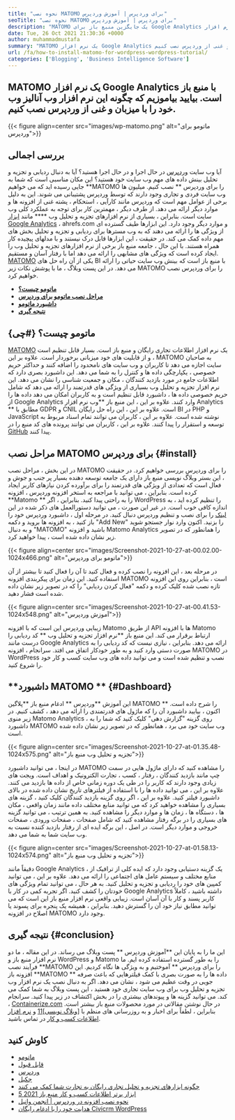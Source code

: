 ```yaml
---
title: "نحوه نصب MATOMO برای وردپرس | آموزش وردپرس" 
seoTitle: "نحوه نصب MATOMO برای وردپرس | آموزش وردپرس" 
description: "MATOMO یک جایگزین منبع باز برای Google Analytics است. بیایید یاد بگیریم که چگونه این نرم افزار Web Analytics با ویژگی غنی را بر روی WordPress نصب کنیم." 
date: Tue, 26 Oct 2021 21:30:36 +0000
author: muhammadmustafa
summary: "MATOMO یک نرم افزار Google Analytics با منبع باز است. بیایید بیاموزیم که چگونه این نرم افزار وب آنالیز وب خود را با میزبان و غنی از وردپرس نصب کنیم." 
url: /fa/how-to-install-matomo-for-wordpress-wordpress-tutorial/
categories: ['Blogging', 'Business Intelligence Software']
---
```


## MATOMO یک نرم افزار Google Analytics با منبع باز است. بیایید بیاموزیم که چگونه این نرم افزار وب آنالیز وب خود را با میزبان و غنی از وردپرس نصب کنیم.

{{< figure align=center src="images/wp-matomo.png" alt="ماتومو برای وردپرس">}}


## بررسی اجمالی
آیا وب سایت [وردپرس][1] در حال اجرا و در حال اجرا هستید؟ آیا به دنبال ردیابی و تجزیه و تحلیل بینش داده های مهم وب سایت خود هستید؟ این مکان مناسبی است که شما به جایی رسیده اید که می خواهیم  **MATOMO را برای وردپرس **  نصب کنیم. میلیون ها وب سایت فردی و تجاری وجود دارند که توسط وردپرس پشتیبانی می شوند. این به دلیل برخی از عوامل مهم است که وردپرس مانند کارآیی ، استحکام ، پشته غنی از افزونه ها و موارد دیگر ارائه می دهد. از طرف دیگر ، مهمترین کار برای توجه به عملکرد کلی وب سایت است. بنابراین ، بسیاری از نرم افزارهای تجزیه و تحلیل وب  ****  مانند [ابزار Google Analytics][2] ، ahrefs.com و موارد دیگر وجود دارد. این ابزارها طیف گسترده ای از ویژگی ها را ارائه می دهند که به وب مسترها برای ردیابی و تجزیه و تحلیل بخش های مهم داده کمک می کند. در حقیقت ، این ابزارها قابل درک نیستند و با مدلهای پیچیده کار همراه هستند.
با این حال ، جامعه منبع باز برخی از نرم افزارهای تجزیه و تحلیل وب را ایجاد کرده است که ویژگی های مشابهی را ارائه می دهد اما با رفتار آسان و مستقیم. [MATOMO][3] یکی از آن راه حل های BI با منبع باز است که بینش وب سایت حیاتی را ارائه می دهد. در این پست وبلاگ ، ما با پوشش نکات زیر MATOMO را برای وردپرس نصب خواهیم کرد.
  * **[ماتومو چیست؟][4]**
  * **[مراحل نصب ماتومو برای وردپرس][5]**
  * **[داشبورد ماتومو][6]**
  * **[نتیجه گیری][7]**

## ماتومو چیست؟   {#چی}
[MATOMO][3] یک نرم افزار اطلاعات تجاری رایگان و منبع باز است. بسیار قابل تنظیم است و از قابلیت های خود میزبانی برخوردار است. علاوه بر این ، MATOMO به صاحبان سایت اجازه می دهد تا کاربران و وب سایت های نامحدود را اضافه کنند و حداکثر حریم خصوصی ، یکپارچگی داده ها و کنترل را به شما می دهد. این داشبورد بصری دارد که اطلاعات جامع در مورد بازدید کنندگان ، مکان و جمعیت شناسی را نشان می دهد. این نرم افزار تجزیه و تحلیل وب بسیاری از ویژگی های قدرتمند را ارائه می دهد که شامل حریم خصوصی داده ها ، داشبورد قابل تنظیم است و به کاربران امکان می دهد داده ها را از Google Analytics وارد کنند. علاوه بر این ، این منبع باز  **وب نرم افزار Analytics **  مطابق با GDPR و CNIL است. علاوه بر این ، این راه حل رایگان BI در PHP و JavaScript نوشته شده است. علاوه بر این ، کاربران می توانند تمام اسناد مربوط به توسعه و استقرار را پیدا کنند. علاوه بر این ، کاربران می توانند پرونده های کد منبع را در [GitHub][8] پیدا کنند.

## مراحل نصب MATOMO برای وردپرس   {#install}
در این بخش ، مراحل نصب MATOMO را برای وردپرس بررسی خواهیم کرد. در حقیقت ، این بستر وبلاگ نویسی منبع باز دارای یک جامعه توسعه دهنده بسیار پر جنب و جوش و فعال است که تعدادی از ویژگی های قدرتمند را برای برآورده کردن نیازهای کاربر ایجاد کرده است. بنابراین ، می توانید با مراجعه به استخر افزونه وردپرس ، افزونه  **Matomo **  را به راحتی پیدا کنید. بنابراین ، اگر WordPress را تنظیم کرده اید ، به اندازه کافی خوب است. در غیر این صورت ، می توانید دستورالعمل های ذکر شده در این [لینک][1] را برای نصب و تنظیم وردپرس دنبال کنید. در مرحله اول ، داشبورد وردپرس خود را باز کنید ، به افزونه ها بروید و دکمه "Add New" را بزنید.
اکنون وارد نوار جستجو شوید و به دنبال "MATOMO" باشید و افزونه Matomo Analytics را همانطور که در تصویر زیر نشان داده شده است ، پیدا خواهید کرد.

{{< figure align=center src="images/Screenshot-2021-10-27-at-00.02.00-1024x466.png" alt="ماتومو برای وردپرس">}}

در مرحله بعد ، این افزونه را نصب کرده و فعال کنید تا آن را فعال کنید تا بیشتر از آن استفاده کنید. این زمان برای پیکربندی افزونه MATOMO است ، بنابراین روی این افزونه تازه نصب شده کلیک کرده و دکمه "فعال کردن ردیابی" را که در تصویر زیر نشان داده شده است فشار دهید.

{{< figure align=center src="images/Screenshot-2021-10-27-at-00.41.53-1024x548.png" alt="آموزش وردپرس">}}

زیبایی وردپرس این است که با افزونه Matomo از طریق API ها با افزونه Matomo ارتباط برقرار می کند. این منبع باز  **نرم افزار تجزیه و تحلیل وب **  کد ردیابی را درست مانند Google Analytics ارائه می دهد. بنابراین ، نیازی نیست که کد ردیابی را به صورت دستی وارد کنید و به طور خودکار اتفاق می افتد. سرانجام ، افزونه MATOMO در WordPress نصب و تنظیم شده است و می توانید داده های وب سایت کسب و کار خود را شروع کنید.

##  **داشبورد MATOMO **    {#Dashboard}
این آموزش  **وردپرس **  ادغام منبع باز  **پلاگین MATOMO **  را شرح داده است. اکنون ، بیایید داشبورد آن را که ماژول های قدرتمندی را ارائه می دهد ، کشف کنیم. در زیر منوی Matomo Analytics ، روی گزینه "گزارش دهی" کلیک کنید که شما را به داشبورد MATOMO وب سایت خود می برد ، همانطور که در تصویر زیر نشان داده شده است.

{{< figure align=center src="images/Screenshot-2021-10-27-at-01.35.48-1024x575.png" alt="تجزیه و تحلیل وب منبع باز">}}

در اینجا ، می توانید داشبورد MATOMO را مشاهده کنید که دارای ماژول هایی در سمت چپ مانند بازدید کنندگان ، رفتار ، کسب ، تجارت الکترونیک و اهداف است. ویجت های زیادی وجود دارند که کاربر را در طی یک دوره زمانی خاص از داده ها بازدید می کنند. علاوه بر این ، می توانید داده ها را با استفاده از فیلترهای تاریخ نشان داده شده در بالای داشبورد فیلتر کنید. علاوه بر این ، اگر روی گزینه بازدید کنندگان کلیک کنید ، گزینه های بسیاری را مشاهده خواهید کرد که می توانید منابع مختلف داده مانند زمان واقعی ، مکان ها ، دستگاه ها ، زمان ها و موارد دیگر را مشاهده کنید. به همین ترتیب ، می توانید گزینه های بسیاری را در برگه رفتار مشاهده کنید که شامل صفحات ، صفحات ورودی ، صفحات خروجی و موارد دیگر است. در اصل ، این برگه ایده ای از رفتار بازدید کننده نسبت به وب سایت شما به شما می دهد.

{{< figure align=center src="images/Screenshot-2021-10-27-at-01.58.13-1024x574.png" alt="تجزیه و تحلیل وب منبع باز">}}

دقیقاً مانند Google Analytics ، یک گزینه دستیابی وجود دارد که ایده کلی از ترافیک از منابع مختلف و سیستم عامل های اجتماعی را ارائه می دهد. علاوه بر این ، می توانید کمپین های خود را ردیابی و تجزیه و تحلیل کنید. به هر حال ، می توانید تمام ویژگی های خودتان را کشف کنید. اگر تجربه کمی در کار با Google Analytics داشته باشید ، کاملاً کاربر پسند و کار با آن آسان است. زیبایی واقعی نرم افزار منبع باز این است که می توانید مطابق نیاز خود آن را گسترش دهید. بنابراین ، همیشه یک پنجره برای پسوند یا اصلاح در افزونه MATOMO وجود دارد.

## نتیجه گیری   {#conclusion}
این ما را به پایان این  **آموزش وردپرس **  پست وبلاگ می رساند. در این مقاله ، ما دو نرم افزار منبع باز و WordPress و Matomo را به طور گسترده استفاده کرده ایم. ما فرآیند نصب  **MATOMO را برای وردپرس **  آموختیم و به ویژگی ها نگاه کردیم. این افزونه باز  **MATOMO **  داده ها را به صورت بصری با کمک فیلترهایی که باعث صرفه جویی در وقت عظیم می شود ، نشان می دهد. اگر به دنبال نصب یک نرم افزار وب تجزیه و تحلیل وب برای وب سایت تجاری خود هستید ، این پست وبلاگ به شما کمک می کند. می توانید گزینه ها و پیوندهای بیشتری را در بخش اکتشاف در زیر پیدا کنید.
سرانجام ، [Containerize.com][9] در حال نوشتن مقالاتی در مورد محصولات منبع باز بیشتر است. بنابراین ، لطفاً برای اخبار و به روزرسانی های منظم با [[وبلاگ نویسی][10]][11] و [نرم افزار اطلاعات کسب و کار][12] در تماس باشید.

## کاوش کنید
  * [ماتومو][3]
  * [قابل قبول][13]
  * [وردپرس][1]
  * [جکیل][14]
  * [چگونه ابزارهای تجزیه و تحلیل تجاری رایگان به تجارت شما کمک می کنند][15]
  * [5 ابزار برتر اطلاعات کسب و کار منبع باز 2021][16]
  * [نحوه نصب افزونه در وردپرس | انجمن وانیل][17]
  * [هدایت خود را با ادغام رایگان Civicrm WordPress][18]

  
[1]: https://products.containerize.com/blogging/wordpress/
[2]: https://analytics.google.com/analytics/web/
[3]: https://products.containerize.com/business-intelligence/matomo
[4]: #What
[5]: #install
[6]: #dashboard
[7]: #Conclusion
[8]: https://github.com/matomo-org/matomo
[9]: https://www.containerize.com/
[10]: https://products.containerize.com/blogging/
[11]: https://products.containerize.com/healthcare-technologies/
[12]: https://products.containerize.com/business-intelligence/
[13]: https://products.containerize.com/business-intelligence/plausible
[14]: https://products.containerize.com/blogging/jekyll/
[15]: https://blog.containerize.com/2021/03/12/how-free-business-analytics-tools-assist-your-business/
[16]: https://blog.containerize.com/business-intelligence-software/top-5-open-source-business-intelligence-solutions-of-2021/
[17]: https://blog.containerize.com/blogging/how-to-a-install-plugin-in-wordpress-vanilla-forum/
[18]: https://blog.containerize.com/blogging/civicrm-wordpress-integration-wordpress-tutorial/

